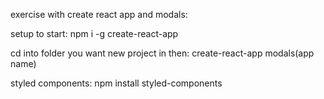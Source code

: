 exercise with create react app and modals:

setup to start:
npm i -g create-react-app

cd into folder you want new project in then:
create-react-app modals(app name)

styled components:
npm install styled-components


